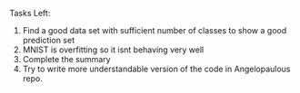 Tasks Left:
1) Find a good data set with sufficient number of classes to show a good prediction set
2) MNIST is overfitting so it isnt behaving very well
3) Complete the summary
4) Try to write more understandable version of the code in Angelopaulous repo. 
